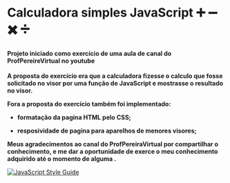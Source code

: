 # Calculadora simples  JavaScript                 :heavy_plus_sign: :heavy_minus_sign: :heavy_multiplication_x: :heavy_division_sign: ​



#### Projeto iniciado como exercício de uma aula de canal do ProfPereireVirtual no youtube



**A proposta do exercício era que a calculadora fizesse o calculo que fosse solicitado no visor por uma função de JavaScript  e mostrasse o resultado no visor.**

**Fora a proposta do exercício também foi implementado:**

- **formatação da pagina HTML pelo CSS;**

- **resposividade de pagina para aparelhos de menores visores;**

  

**Meus agradecimentos ao canal do ProfPereiraVirtual  por compartilhar o conhecimento, e me dar a oportunidade de exerce o meu conhecimento adquirido até o momento de alguma .**

[![JavaScript Style Guide](https://cdn.rawgit.com/standard/standard/master/badge.svg)](https://github.com/standard/standard) 